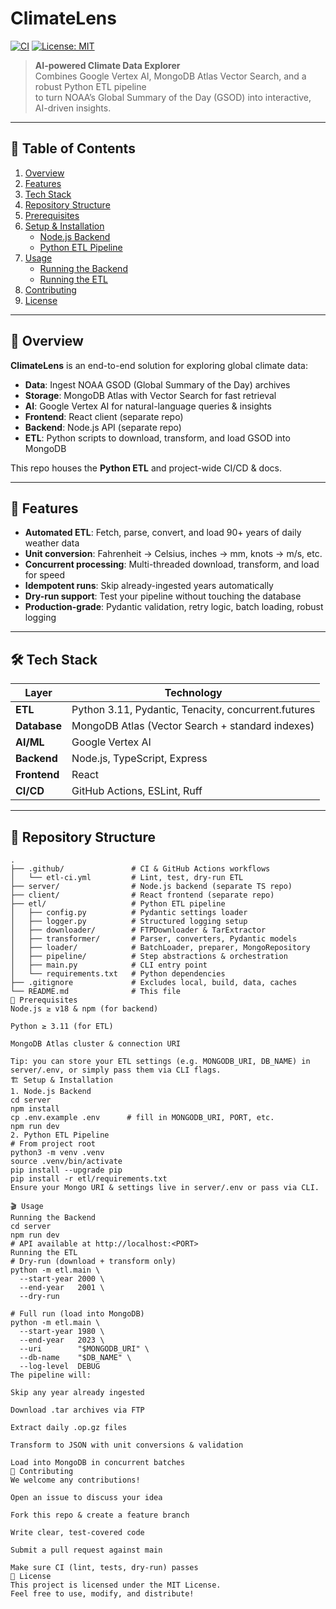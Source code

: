 # ClimateLens

[![CI](/.github/workflows/etl-ci.yml/badge.svg)](https://github.com/your-org/ClimateLens/actions)
[![License: MIT](https://img.shields.io/badge/License-MIT-blue.svg)](LICENSE)

> **AI-powered Climate Data Explorer**  
> Combines Google Vertex AI, MongoDB Atlas Vector Search, and a robust Python ETL pipeline  
> to turn NOAA’s Global Summary of the Day (GSOD) into interactive, AI-driven insights.

---

## 📖 Table of Contents

1. [Overview](#overview)  
2. [Features](#features)  
3. [Tech Stack](#tech-stack)  
4. [Repository Structure](#repository-structure)  
5. [Prerequisites](#prerequisites)  
6. [Setup & Installation](#setup--installation)  
   - [Node.js Backend](#nodejs-backend)  
   - [Python ETL Pipeline](#python-etl-pipeline)  
7. [Usage](#usage)  
   - [Running the Backend](#running-the-backend)  
   - [Running the ETL](#running-the-etl)  
8. [Contributing](#contributing)  
9. [License](#license)  

---

## 🧐 Overview

**ClimateLens** is an end-to-end solution for exploring global climate data:

- **Data**: Ingest NOAA GSOD (Global Summary of the Day) archives  
- **Storage**: MongoDB Atlas with Vector Search for fast retrieval  
- **AI**: Google Vertex AI for natural-language queries & insights  
- **Frontend**: React client (separate repo)  
- **Backend**: Node.js API (separate repo)  
- **ETL**: Python scripts to download, transform, and load GSOD into MongoDB  

This repo houses the **Python ETL** and project-wide CI/CD & docs.

---

## 🚀 Features

- **Automated ETL**: Fetch, parse, convert, and load 90+ years of daily weather data  
- **Unit conversion**: Fahrenheit → Celsius, inches → mm, knots → m/s, etc.  
- **Concurrent processing**: Multi-threaded download, transform, and load for speed  
- **Idempotent runs**: Skip already-ingested years automatically  
- **Dry-run support**: Test your pipeline without touching the database  
- **Production-grade**: Pydantic validation, retry logic, batch loading, robust logging  

---

## 🛠️ Tech Stack

| Layer         | Technology                                          |
| ------------- | --------------------------------------------------- |
| **ETL**       | Python 3.11, Pydantic, Tenacity, concurrent.futures |
| **Database**  | MongoDB Atlas (Vector Search + standard indexes)    |
| **AI/ML**     | Google Vertex AI                                    |
| **Backend**   | Node.js, TypeScript, Express                        |
| **Frontend**  | React                                               |
| **CI/CD**     | GitHub Actions, ESLint, Ruff                        |

---

## 📂 Repository Structure

``` text
.
├── .github/               # CI & GitHub Actions workflows
│   └── etl-ci.yml         # Lint, test, dry-run ETL
├── server/                # Node.js backend (separate TS repo)
├── client/                # React frontend (separate repo)
├── etl/                   # Python ETL pipeline
│   ├── config.py          # Pydantic settings loader
│   ├── logger.py          # Structured logging setup
│   ├── downloader/        # FTPDownloader & TarExtractor
│   ├── transformer/       # Parser, converters, Pydantic models
│   ├── loader/            # BatchLoader, preparer, MongoRepository
│   ├── pipeline/          # Step abstractions & orchestration
│   ├── main.py            # CLI entry point
│   └── requirements.txt   # Python dependencies
├── .gitignore             # Excludes local, build, data, caches
└── README.md              # This file
🔧 Prerequisites
Node.js ≥ v18 & npm (for backend)

Python ≥ 3.11 (for ETL)

MongoDB Atlas cluster & connection URI

Tip: you can store your ETL settings (e.g. MONGODB_URI, DB_NAME) in server/.env, or simply pass them via CLI flags.
🏗️ Setup & Installation
1. Node.js Backend
cd server
npm install
cp .env.example .env      # fill in MONGODB_URI, PORT, etc.
npm run dev
2. Python ETL Pipeline
# From project root
python3 -m venv .venv
source .venv/bin/activate
pip install --upgrade pip
pip install -r etl/requirements.txt
Ensure your Mongo URI & settings live in server/.env or pass via CLI.

🎬 Usage
Running the Backend
cd server
npm run dev
# API available at http://localhost:<PORT>
Running the ETL
# Dry-run (download + transform only)
python -m etl.main \
  --start-year 2000 \
  --end-year   2001 \
  --dry-run

# Full run (load into MongoDB)
python -m etl.main \
  --start-year 1980 \
  --end-year   2023 \
  --uri        "$MONGODB_URI" \
  --db-name    "$DB_NAME" \
  --log-level  DEBUG
The pipeline will:

Skip any year already ingested

Download .tar archives via FTP

Extract daily .op.gz files

Transform to JSON with unit conversions & validation

Load into MongoDB in concurrent batches
🤝 Contributing
We welcome any contributions!

Open an issue to discuss your idea

Fork this repo & create a feature branch

Write clear, test-covered code

Submit a pull request against main

Make sure CI (lint, tests, dry-run) passes
📜 License
This project is licensed under the MIT License.
Feel free to use, modify, and distribute!